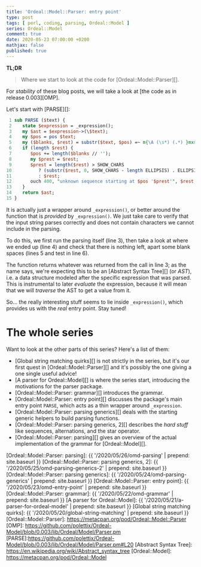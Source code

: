 ```yaml
---
title: 'Ordeal::Model::Parser: entry point'
type: post
tags: [ perl, coding, parsing, Ordeal::Model ]
series: Ordeal::Model
comment: true
date: 2020-05-23 07:00:00 +0200
mathjax: false
published: true
---
```


**TL;DR**

> Where we start to look at the code for [Ordeal::Model::Parser][].

For *stability* of these blog posts, we will take a look at [the code as
in release 0.003][OMP].

Let's start with [PARSE][]:

```perl
 1 sub PARSE ($text) {
 2    state $expression = _expression();
 3    my $ast = $expression->(\$text);
 4    my $pos = pos $text;
 5    my ($blanks, $rest) = substr($text, $pos) =~ m{\A (\s*) (.*) }mxs;
 6    if (length $rest) {
 7       $pos += length($blanks // '');
 8       my $prest = $rest;
 9       $prest = length($rest) > SHOW_CHARS
10          ? (substr($rest, 0, SHOW_CHARS - length ELLIPSIS) . ELLIPSIS)
11          : $rest;
12       ouch 400, "unknown sequence starting at $pos '$prest'", $rest;
13    }
14    return $ast;
15 }
```

It is actually just a wrapper around `_expression()`, or better around
the function that is *provided* by `_expression()`. We just take care to
verify that the input string parses correctly and does not contain
characters we cannot include in the parsing.

To do this, we first run the parsing itself (line 3), then take a look
at where we ended up (line 4) and check that there is nothing left,
apart some blank spaces (lines 5 and test in line 6).

The function returns whatever was returned from the call in line 3; as
the name says, we're expecting this to be an [Abstract Syntax Tree][]
(or *AST*), i.e. a data structure modeled after the specific expression
that was parsed. This is instrumental to later *evaluate* the
expression, because it will mean that we will *traverse* the AST to get
a value from it.

So... the really interesting stuff seems to lie inside `_expression()`,
which provides us with the *real* entry point. Stay tuned!

# The whole series

Want to look at the other parts of this series? Here's a list of them:

- [Global string matching quirks][] is not strictly in the series, but
  it's our first quest in [Ordeal::Model::Parser][] and it's possibly
  the one giving a one single useful advice!
- [A parser for Ordeal::Model][] is where the series start, introducing
  the motivations for the parser package.
- [Ordeal::Model::Parser: grammar][] introduces the grammar.
- [Ordeal::Model::Parser: entry point][] discusses the package's main
  entry point `PARSE`, which acts as a thin wrapper around
  `_expression`.
- [Ordeal::Model::Parser: parsing generics][] deals with the starting
  generic helpers to build parsing functions.
- [Ordeal::Model::Parser: parsing generics, 2][] describes the *hard
  stuff* like sequences, alternations, and the star operator.
- [Ordeal::Model::Parser: parsing][] gives an overview of the actual
  implementation of the grammar for [Ordeal::Model][].

[Ordeal::Model::Parser: parsing]: {{ '/2020/05/26/omd-parsing' | prepend: site.baseurl }}
[Ordeal::Model::Parser: parsing generics, 2]: {{ '/2020/05/25/omd-parsing-generics-2' | prepend: site.baseurl }}
[Ordeal::Model::Parser: parsing generics]: {{ '/2020/05/24/omd-parsing-generics' | prepend: site.baseurl }}
[Ordeal::Model::Parser: entry point]: {{ '/2020/05/23/omd-entry-point' | prepend: site.baseurl }}
[Ordeal::Model::Parser: grammar]: {{ '/2020/05/22/omd-grammar' | prepend: site.baseurl }}
[A parser for Ordeal::Model]: {{ '/2020/05/21/a-parser-for-ordeal-model' | prepend: site.baseurl }}
[Global string matching quirks]: {{ '/2020/05/20/global-string-matching' | prepend: site.baseurl }}
[Ordeal::Model::Parser]: https://metacpan.org/pod/Ordeal::Model::Parser
[OMP]: https://github.com/polettix/Ordeal-Model/blob/0.003/lib/Ordeal/Model/Parser.pm
[PARSE]:https://github.com/polettix/Ordeal-Model/blob/0.003/lib/Ordeal/Model/Parser.pm#L20
[Abstract Syntax Tree]: https://en.wikipedia.org/wiki/Abstract_syntax_tree
[Ordeal::Model]: https://metacpan.org/pod/Ordeal::Model

